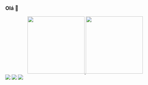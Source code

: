 ### Olá 👋
<div align="center">
  <a href="https://github.com/diel21">
  <img height="180em" src="https://github-readme-stats.vercel.app/api?username=diel21&show_icons=true&theme=dark&include_all_commits=true&count_private=true"/>
  <img height="180em" src="https://github-readme-stats.vercel.app/api/top-langs/?username=diel21&layout=compact&langs_count=7&theme=dark"/>
</div>
<div> 
  <a href="https://instagram.com/dielfonte" target="_blank"><img src="https://img.shields.io/badge/-Instagram-%23E4405F?style=for-the-badge&logo=instagram&logoColor=white" target="_blank"></a>
 <a href="https://discord.gg/CmsR7sE" target="_blank"><img src="https://img.shields.io/badge/Discord-7289DA?style=for-the-badge&logo=discord&logoColor=white" target="_blank"></a> 
  <a href="https://www.linkedin.com/in/adiel-fontebaixa-582a461aa/" target="_blank"><img src="https://img.shields.io/badge/-LinkedIn-%230077B5?style=for-the-badge&logo=linkedin&logoColor=white" target="_blank"></a> 
</div>

